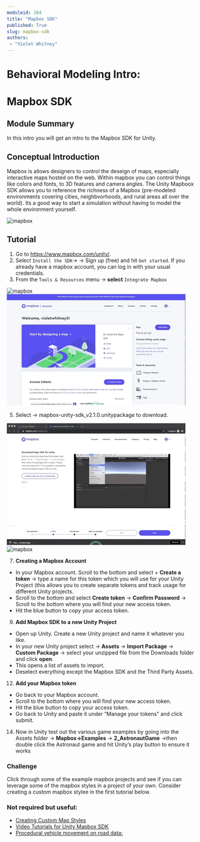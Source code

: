 ```yaml
---
moduleid: 184
title: "Mapbox SDK"
published: True
slug: mapbox-sdk
authors:
 - "Violet Whitney"
---
```


Behavioral Modeling Intro:
===========================================

# Mapbox SDK
## Module Summary

In this intro you will get an intro to the Mapbox SDK for Unity.


## Conceptual Introduction
Mapbox is allows designers to control the deseign of maps, especially interactive maps hosted on the web. Within mapbox you can control things like colors and fonts, to 3D features and camera angles. The Unity Mapboox SDK allows you to reference the richness of a Mapbox (pre-modeled environments covering cities, neighbvorhoods, and rural areas all over the world). Its a good way to start a simulation without having to model the whole environment yourself. 

![mapbox](images/mapbox-1.gif#img-full)

## Tutorial
1. Go to https://www.mapbox.com/unity/.
2. Select `Install the SDK`→ → Sign up (free) and hit `Get started`. If you already have a mapbox account, you can log in with your usual credentials.
3. From the `Tools & Resources` menu → **select** `Integrate Mapbox`

![mapbox](images/mapbox-2.gif#img-full)
![mapbox](images/mapbox-3.gif#img-full)


5. Select → mapbox-unity-sdk_v2.1.0.unitypackage to download.

![mapbox](images/mapbox-4.gif#img-full)
![mapbox](images/mapbox-5.gif#img-full)

7. **Creating a Mapbox Account**
 - In your Mapbox account. Scroll to the bottom and select + **Create a token** → type a name for this token which you will use for your Unity Project (this allows you to create separate tokens and track usage for different Unity projects. 
 - Scroll to the bottom and select **Create token** → **Confirm Password** → Scroll to the bottom where you will find your new access token. 
 - Hit the blue button to copy your access token.
9. **Add Mapbox SDK to a new Unity Project**
 - Open up Unity. Create a new Unity project and name it whatever you like. 
 - In your new Unity project select → **Assets** → **Import Package** → **Custom Package** → select your unzipped file from the Downloads folder and click **open**.
 - This opens a list of assets to import. 
 - Deselect everything except the Mapbox SDK and the Third Party Assets.
12. **Add your Mapbox token**
 - Go back to your Mapbox account. 
 - Scroll to the bottom where you will find your new access token. 
 - Hit the blue button to copy your access token. 
 - Go back to Unity and paste it under “Manage your tokens” and click submit.
14. Now in Unity test out the various game examples by going into the Assets folder → **Mapbox→Examples** → **2_AstronautGame** →then double click the Astronaut game and hit Unity’s play button to ensure it works

### Challenge
Click through some of the example mapbox projects and see if you can leverage some of the mapbox styles in a project of your own. Consider creating a custom mapbox stylee in the first tutorial below.

### Not required but useful:
- [Creating Custom Map Styles](https://docs.mapbox.com/help/tutorials/unity-custom-map-style/)
- [Video Tutorials for Unity Mapbox SDK](https://www.youtube.com/channel/UCIHl9sd2brgvjBlSETKYDcg/search?query=unity)
- [Procedural vehicle movement on road data:](https://docs.mapbox.com/unity/maps/examples/astronaut-game/)

